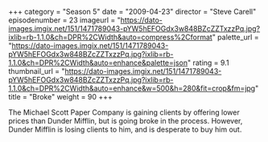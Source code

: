 +++
category = "Season 5"
date = "2009-04-23"
director = "Steve Carell"
episodenumber = 23
imageurl = "https://dato-images.imgix.net/151/1471789043-pYW5hEFOGdx3w848BZcZZTxzzPq.jpg?ixlib=rb-1.1.0&ch=DPR%2CWidth&auto=compress%2Cformat"
palette_url = "https://dato-images.imgix.net/151/1471789043-pYW5hEFOGdx3w848BZcZZTxzzPq.jpg?ixlib=rb-1.1.0&ch=DPR%2CWidth&auto=enhance&palette=json"
rating = 9.1
thumbnail_url = "https://dato-images.imgix.net/151/1471789043-pYW5hEFOGdx3w848BZcZZTxzzPq.jpg?ixlib=rb-1.1.0&ch=DPR%2CWidth&auto=enhance&w=500&h=280&fit=crop&fm=jpg"
title = "Broke"
weight = 90
+++

The Michael Scott Paper Company is gaining clients by offering lower prices than Dunder Mifflin, but is going broke in the process. However, Dunder Mifflin is losing clients to him, and is desperate to buy him out.